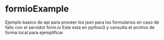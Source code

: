 # formioExample

Ejemplo basico de api para proveer los json para los formularios en caso de fallo con el servidor form.io
Este esta en python3 y consulta el archivo de forma local para ejemplificar